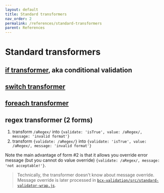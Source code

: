 ```yaml
---
layout: default
title: Standard transformers
nav_order: 2
permalink: /references/standard-transformers
parent: References
---
```


# Standard transformers

## [if transformer](../guide/if-transformer), aka conditional validation

## [switch transformer](../guide/switch-transformer)

## [foreach transformer](../guide/foreach-transformer)

## regex transformer (2 forms)

1. transform `/aRegex/` into `{validate: 'isTrue', value: /aRegex/, message: 'invalid format'}`
2. transform `{validate: /aRegex/}` into `{validate: 'isTrue', value: /aRegex/, message: 'invalid format'}`

Note the main advantage of form #2 is that it allows you override error message (but you cannot do value override) `{validate: /aRegex/, message: 'not acceptable!'}`.

> Technically, the transformer doesn't know about message override. Message override is later processed in [`bcx-validation/src/standard-validator-wrap.js`](https://github.com/buttonwoodcx/bcx-validation/blob/master/src/standard-validator-wrap.js).
